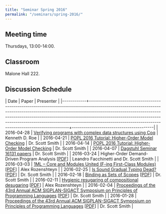 ```yaml
---
title: "Seminar Spring 2016"
permalink: "/seminars/spring-2016/"
---
```


Meeting time
------------

Thursdays, 13:00-14:00.

Classroom
---------

Malone Hall 222.

Discussion Schedule
-------------------

|       Date | Paper                                                                                                                                                                                                                                                                                                                                                                                      | Presenter                               |
|------------+--------------------------------------------------------------------------------------------------------------------------------------------------------------------------------------------------------------------------------------------------------------------------------------------------------------------------------------------------------------------------------------------+-----------------------------------------|
| 2016-04-28 | [Verifying programs with complex data structures using Coq](http://www.cs.jhu.edu/~roe)                                                                                                                                                                                                                                                                                                    | Kenneth D. Roe                          |
| 2016-04-21 | [POPL 2016 Tutorial: Higher-Order Model Checking](http://www-kb.is.s.u-tokyo.ac.jp/~koba/POPL2016tutorial/index.html)                                                                                                                                                                                                                                                                      | Dr. Scott Smith                         |
| 2016-04-14 | [POPL 2016 Tutorial: Higher-Order Model Checking](http://www-kb.is.s.u-tokyo.ac.jp/~koba/POPL2016tutorial/index.html)                                                                                                                                                                                                                                                                      | Dr. Scott Smith                         |
| 2016-04-07 | [Dagstuhl Seminar 16131 papers](http://www.dagstuhl.de/en/program/calendar/semhp/?semnr=16131)                                                                                                                                                                                                                                                                                             | Dr. Scott Smith                         |
| 2016-03-24 | Higher-Order Demand-Driven Program Analysis [[PDF](/projects/demand-driven-program-analysis/papers/higher-order-demand-driven-program-analysis.pdf)]                                                                                                                                                                                                                                       | Leandro Facchinetti and Dr. Scott Smith |
| 2016-03-03 | [1ML – Core and Modules United (F-ing First-Class Modules)](http://dl.acm.org/citation.cfm?doid=2784731.2784738) [[PDF](http://delivery.acm.org/10.1145/2790000/2784738/p35-rossberg.pdf?ip=162.129.251.86&id=2784738&acc=OA&key=7777116298C9657D.34B115928DB6308C.4D4702B0C3E38B35.5945DC2EABF3343C&CFID=588304444&CFTOKEN=15538402&__acm__=1457024104_120bb3b970f5c0e2b512c085f3ba3e83)] | Alex Rozenshteyn                        |
| 2016-02-25 | [Is Sound Gradual Typing Dead?](http://conf.researchr.org/event/POPL-2016/popl-2016-papers-is-sound-gradual-typing-dead-) [[PDF](http://www.ccs.neu.edu/racket/pubs/popl16-tfgnvf.pdf)]                                                                                                                                                                                                    | Dr. Scott Smith                         |
| 2016-02-18 | [Binding as Sets of Scopes](https://www.cs.utah.edu/plt/scope-sets/) [[PDF](http://www.cs.utah.edu/plt/publications/popl16-f.pdf)]                                                                                                                                                                                                                                                         | Dr. Scott Smith                         |
| 2016-02-11 | [Hygienic resugaring of compositional desugaring](http://dl.acm.org/citation.cfm?doid=2784731.2784755) [[PDF](http://dl.acm.org/ft_gateway.cfm?id=2784755&ftid=1616019&dwn=1&CFID=751920989&CFTOKEN=86892652)]                                                                                                                                                                             | Alex Rozenshteyn                        |
| 2016-02-04 | [Proceedings of the 43rd Annual ACM SIGPLAN-SIGACT Symposium on Principles of Programming Languages](http://dl.acm.org/citation.cfm?id=2837614) [[PDF](http://dl.acm.org/ft_gateway.cfm?id=2837614&ftid=1660759&dwn=1&CFID=579668598&CFTOKEN=45757875)]                                                                                                                                    | Dr. Scott Smith                         |
| 2016-01-28 | [Proceedings of the 43rd Annual ACM SIGPLAN-SIGACT Symposium on Principles of Programming Languages](http://dl.acm.org/citation.cfm?id=2837614) [[PDF](http://dl.acm.org/ft_gateway.cfm?id=2837614&ftid=1660759&dwn=1&CFID=579668598&CFTOKEN=45757875)]                                                                                                                                    | Dr. Scott Smith                         |
